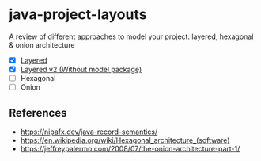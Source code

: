 # java-project-layouts

A review of different approaches to model your project: layered, hexagonal &amp; onion architecture

- [x] [Layered](layered/README.md)
- [x] [Layered v2 (Without model package)](layered2/README.md)
- [ ] Hexagonal
- [ ] Onion

## References

- https://nipafx.dev/java-record-semantics/
- https://en.wikipedia.org/wiki/Hexagonal_architecture_(software) 
- https://jeffreypalermo.com/2008/07/the-onion-architecture-part-1/

